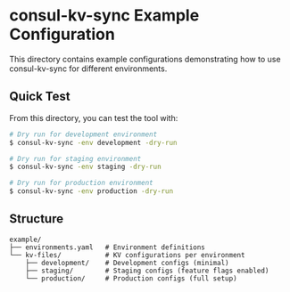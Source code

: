# consul-kv-sync Example Configuration

This directory contains example configurations demonstrating how to use consul-kv-sync for different environments.

## Quick Test

From this directory, you can test the tool with:

```bash
# Dry run for development environment
$ consul-kv-sync -env development -dry-run

# Dry run for staging environment
$ consul-kv-sync -env staging -dry-run

# Dry run for production environment
$ consul-kv-sync -env production -dry-run
```

## Structure

```
example/
├── environments.yaml   # Environment definitions
└── kv-files/           # KV configurations per environment
    ├── development/    # Development configs (minimal)
    ├── staging/        # Staging configs (feature flags enabled)
    └── production/     # Production configs (full setup)
```
